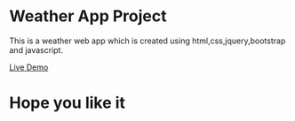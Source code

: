 # Weather App Project
This is a weather web app which is created using html,css,jquery,bootstrap and javascript.

[Live Demo](https://anshuman182005.github.io/Weather-App/ "Weather App")
# Hope you like it
